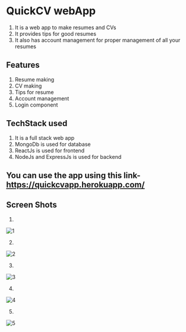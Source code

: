 # QuickCV webApp
1. It is a web app to make resumes and CVs
2. It provides tips for good resumes
3. It also has account management for proper management of all your resumes

## Features
1. Resume making
2. CV making
3. Tips for resume
4. Account management
5. Login component

## TechStack used
1. It is a full stack web app
2. MongoDb is used for database
3. ReactJs is used for frontend
4. NodeJs and ExpressJs is used for backend

## You can use the app using this link- https://quickcvapp.herokuapp.com/

## Screen Shots
1. 
![1](https://user-images.githubusercontent.com/51953424/123819681-97d92e00-d917-11eb-8be3-93e347b262e3.JPG)


2.
![2](https://user-images.githubusercontent.com/51953424/123819701-9ad41e80-d917-11eb-9597-94bef99fe6a7.JPG)


3.
![3](https://user-images.githubusercontent.com/51953424/123819751-a32c5980-d917-11eb-8852-159aec8567f6.JPG)


4.
![4](https://user-images.githubusercontent.com/51953424/123819776-a7f10d80-d917-11eb-8e25-5e36b706a8cc.JPG)


5.
![5](https://user-images.githubusercontent.com/51953424/123819802-acb5c180-d917-11eb-9f27-7d3f2e86701e.JPG)
